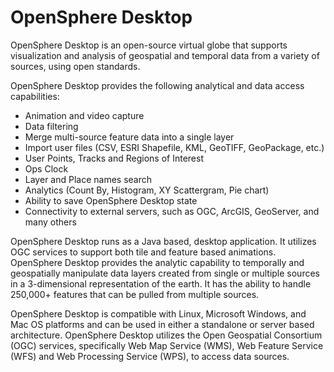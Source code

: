OpenSphere Desktop
==================

OpenSphere Desktop is an open-source virtual globe that supports visualization and analysis of geospatial and temporal data from a variety of sources, using open standards.

OpenSphere Desktop provides the following analytical and data access capabilities:

 * Animation and video capture
 * Data filtering
 * Merge multi-source feature data into a single layer
 * Import user files (CSV, ESRI Shapefile, KML, GeoTIFF, GeoPackage, etc.)
 * User Points, Tracks and Regions of Interest
 * Ops Clock
 * Layer and Place names search
 * Analytics (Count By, Histogram, XY Scattergram, Pie chart)
 * Ability to save OpenSphere Desktop state
 * Connectivity to external servers, such as OGC, ArcGIS, GeoServer, and many others

OpenSphere Desktop runs as a Java based, desktop application. It utilizes OGC services to support both tile and feature based animations. OpenSphere Desktop provides the analytic capability to temporally and geospatially manipulate data layers created from single or multiple sources in a 3-dimensional representation of the earth. It has the ability to handle 250,000+ features that can be pulled from multiple sources.

OpenSphere Desktop is compatible with Linux, Microsoft Windows, and Mac OS platforms and can be used in either a standalone or server based architecture. OpenSphere Desktop utilizes the Open Geospatial Consortium (OGC) services, specifically Web Map Service (WMS), Web Feature Service (WFS) and Web Processing Service (WPS), to access data sources.

